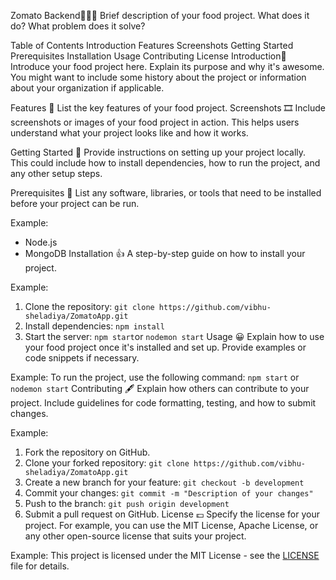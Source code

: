 
Zomato Backend🍕🍔🍟
Brief description of your food project. What does it do? What problem does it solve?

Table of Contents
Introduction
Features
Screenshots
Getting Started
Prerequisites
Installation
Usage
Contributing
License
Introduction📜
Introduce your food project here. Explain its purpose and why it's awesome. You might want to include some history about the project or information about your organization if applicable.

Features 📎
List the key features of your food project.
Screenshots 🎞
Include screenshots or images of your food project in action. This helps users understand what your project looks like and how it works.

Getting Started 🎫
Provide instructions on setting up your project locally. This could include how to install dependencies, how to run the project, and any other setup steps.

Prerequisites 📃
List any software, libraries, or tools that need to be installed before your project can be run.

Example:
- Node.js
- MongoDB
Installation 👍
A step-by-step guide on how to install your project.

Example:
1. Clone the repository: `git clone https://github.com/vibhu-sheladiya/ZomatoApp.git`
2. Install dependencies: `npm install`
3. Start the server: `npm start`or `nodemon start`
Usage 😀
Explain how to use your food project once it's installed and set up. Provide examples or code snippets if necessary.

Example:
To run the project, use the following command:
`npm start` or `nodemon start`
Contributing 🖋
Explain how others can contribute to your project. Include guidelines for code formatting, testing, and how to submit changes.

Example:
1. Fork the repository on GitHub.
2. Clone your forked repository: `git clone https://github.com/vibhu-sheladiya/ZomatoApp.git`
3. Create a new branch for your feature: `git checkout -b development`
4. Commit your changes: `git commit -m "Description of your changes"`
5. Push to the branch: `git push origin development`
6. Submit a pull request on GitHub.
License 💷
Specify the license for your project. For example, you can use the MIT License, Apache License, or any other open-source license that suits your project.

Example:
This project is licensed under the MIT License - see the [LICENSE](LICENSE) file for details.
